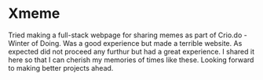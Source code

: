 # Xmeme
Tried making a full-stack webpage for sharing memes as part of Crio.do - Winter of Doing. Was a good experience but made a terrible website. As expected did not proceed any furthur but had a great experience.
I shared it here so that I can cherish my memories of times like these. 
Looking forward to making better projects ahead.
